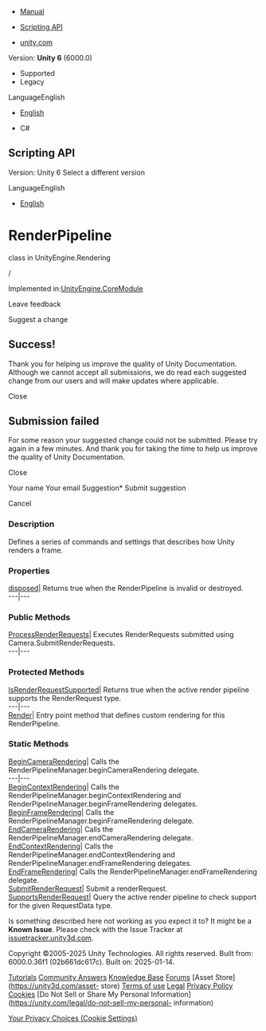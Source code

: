 [ ]()

  * [Manual](../Manual/index.html)
  * [Scripting API](../ScriptReference/index.html)

  * [unity.com](https://unity.com/)

Version: **Unity 6** (6000.0)

  * Supported
  * Legacy

LanguageEnglish

  * [English]()

  * C#

[ ](https://docs.unity3d.com)

## Scripting API

Version: Unity 6 Select a different version

LanguageEnglish

  * [English]()

# RenderPipeline

class in UnityEngine.Rendering

/

Implemented in:[UnityEngine.CoreModule](UnityEngine.CoreModule.html)

Leave feedback

Suggest a change

## Success!

Thank you for helping us improve the quality of Unity Documentation. Although
we cannot accept all submissions, we do read each suggested change from our
users and will make updates where applicable.

Close

## Submission failed

For some reason your suggested change could not be submitted. Please <a>try
again</a> in a few minutes. And thank you for taking the time to help us
improve the quality of Unity Documentation.

Close

Your name Your email Suggestion* Submit suggestion

Cancel

[ ]()

### Description

Defines a series of commands and settings that describes how Unity renders a
frame.

### Properties

[disposed](Rendering.RenderPipeline-disposed.html)| Returns true when the
RenderPipeline is invalid or destroyed.  
---|---  
  
### Public Methods

[ProcessRenderRequests](Rendering.RenderPipeline.ProcessRenderRequests.html)|
Executes RenderRequests submitted using Camera.SubmitRenderRequests.  
---|---  
  
### Protected Methods

[IsRenderRequestSupported](Rendering.RenderPipeline.IsRenderRequestSupported.html)|
Returns true when the active render pipeline supports the RenderRequest type.  
---|---  
[Render](Rendering.RenderPipeline.Render.html)| Entry point method that
defines custom rendering for this RenderPipeline.  
  
### Static Methods

[BeginCameraRendering](Rendering.RenderPipeline.BeginCameraRendering.html)|
Calls the RenderPipelineManager.beginCameraRendering delegate.  
---|---  
[BeginContextRendering](Rendering.RenderPipeline.BeginContextRendering.html)|
Calls the RenderPipelineManager.beginContextRendering and
RenderPipelineManager.beginFrameRendering delegates.  
[BeginFrameRendering](Rendering.RenderPipeline.BeginFrameRendering.html)|
Calls the RenderPipelineManager.beginFrameRendering delegate.  
[EndCameraRendering](Rendering.RenderPipeline.EndCameraRendering.html)| Calls
the RenderPipelineManager.endCameraRendering delegate.  
[EndContextRendering](Rendering.RenderPipeline.EndContextRendering.html)|
Calls the RenderPipelineManager.endContextRendering and
RenderPipelineManager.endFrameRendering delegates.  
[EndFrameRendering](Rendering.RenderPipeline.EndFrameRendering.html)| Calls
the RenderPipelineManager.endFrameRendering delegate.  
[SubmitRenderRequest](Rendering.RenderPipeline.SubmitRenderRequest.html)|
Submit a renderRequest.  
[SupportsRenderRequest](Rendering.RenderPipeline.SupportsRenderRequest.html)|
Query the active render pipeline to check support for the given RequestData
type.  
  
Is something described here not working as you expect it to? It might be a
**Known Issue**. Please check with the Issue Tracker at
[issuetracker.unity3d.com](https://issuetracker.unity3d.com).

Copyright ©2005-2025 Unity Technologies. All rights reserved. Built from:
6000.0.36f1 (02b661dc617c). Built on: 2025-01-14.

[Tutorials](https://unity3d.com/learn) [Community
Answers](https://answers.unity3d.com) [Knowledge
Base](https://support.unity3d.com/hc/en-us)
[Forums](https://forum.unity3d.com) [Asset Store](https://unity3d.com/asset-
store) [Terms of use](https://docs.unity3d.com/Manual/TermsOfUse.html)
[Legal](https://unity.com/legal) [Privacy
Policy](https://unity.com/legal/privacy-policy)
[Cookies](https://unity.com/legal/cookie-policy) [Do Not Sell or Share My
Personal Information](https://unity.com/legal/do-not-sell-my-personal-
information)

[Your Privacy Choices (Cookie Settings)](javascript:void\(0\);)

